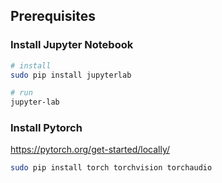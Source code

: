 ## Prerequisites

### Install Jupyter Notebook

```bash
# install
sudo pip install jupyterlab

# run
jupyter-lab
```

### Install Pytorch
https://pytorch.org/get-started/locally/

```bash
sudo pip install torch torchvision torchaudio
```

